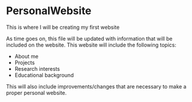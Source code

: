 # PersonalWebsite
This is where I will be creating my first website

As time goes on, this file will be updated with information that will be included on the website.
This website will include the following topics:
- About me
- Projects
- Research interests
- Educational background

This will also include improvements/changes that are necessary to make a proper personal website.
